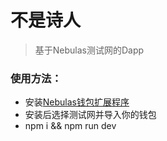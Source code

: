 # 不是诗人

> 基于Nebulas测试网的Dapp

### 使用方法：
* 安装[Nebulas钱包扩展程序](http://vuejs-templates.github.io/webpack/)
* 安装后选择测试网并导入你的钱包
* npm i && npm run dev